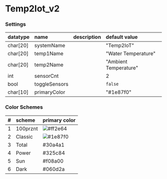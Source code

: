# Temp2Iot_v2


### Settings

| datatype | name          | description | default value         |
|:---------|:--------------|:------------|:----------------------|
| char[20] | systemName    |             | "Temp2IoT"            |
| char[20] | temp1Name     |             | "Water Temperature"   |
| char[20] | temp2Name     |             | "Ambient Temperature" |
| int      | sensorCnt     |             | 2                     |
| bool     | toggleSensors |             | `false`               |
| char[10] | primaryColor  |             | "#1e87f0"             |


### Color Schemes

| # | scheme   | primary color |
|:--|:---------|:--------------|
| 1 | 100prznt | ![#ff2e64](https://img.shields.io/static/v1?message=ff2e64&color=ff2e64&style=flat-square) |
| 2 | Classic  | ![#1e87f0](https://img.shields.io/badge/-1e87f0-1e87f0&style=flat-square)       |
| 3 | Total    | #30a4a1       |
| 4 | Power    | #325c84       |
| 5 | Sun      | #f08a00       |
| 6 | Dark     | #060d2a       |
